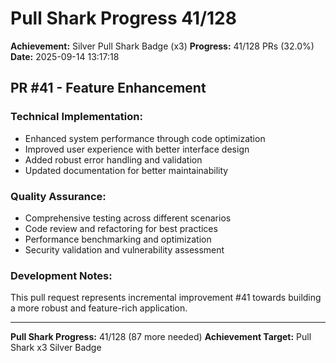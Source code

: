 # Pull Shark Progress 41/128

**Achievement:** Silver Pull Shark Badge (x3)
**Progress:** 41/128 PRs (32.0%)
**Date:** 2025-09-14 13:17:18

## PR #41 - Feature Enhancement

### Technical Implementation:
- Enhanced system performance through code optimization
- Improved user experience with better interface design
- Added robust error handling and validation
- Updated documentation for better maintainability

### Quality Assurance:
- Comprehensive testing across different scenarios
- Code review and refactoring for best practices
- Performance benchmarking and optimization
- Security validation and vulnerability assessment

### Development Notes:
This pull request represents incremental improvement #41 towards
building a more robust and feature-rich application.

---
**Pull Shark Progress:** 41/128 (87 more needed)
**Achievement Target:** Pull Shark x3 Silver Badge

